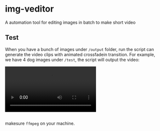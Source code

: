 # img-veditor
A automation tool for editing images in batch to make short video

## Test
When you have a bunch of images under `/output` folder, run the script can generate the video clips with animated crossfadein transition. For example, we have 4 dog images under `/test`, the script will output the video:

![](./output/test.mp4)


##
makesure `ffmpeg` on your machine.